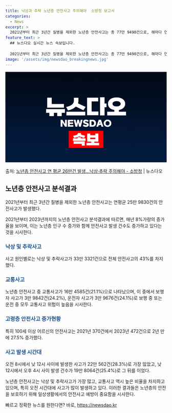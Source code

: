 ```yaml
---
title: 낙상과 추락 노년층 안전사고 주의해야  소방청 보고서
categories:
  - News
excerpt: >
  2021년부터 최근 3년간 질병을 제외한 노년층 안전사고는 총 77만 9490건으로, 해마다 연평균 25만 …
feature_text: >
  ## 뉴스다오 실시간 뉴스 속보입니다.

  2021년부터 최근 3년간 질병을 제외한 노년층 안전사고는 총 77만 9490건으로, 해마다 연평균 25만 …
image: '/assets/img/newsdao_breakingnews.jpg'
---
```


![뉴스다오 속보](/assets/img/newsdao_breakingnews.jpg)

<p>출처: <a href="https://newsdao.kr/3758" rel="dofollow">노년층 안전사고 연 평균 26만건 발생…낙상·추락 주의해야 - 소방청</a> | 뉴스다오</p>

<h2 data-ke-size="size26">노년층 안전사고 분석결과</h2>
2021년부터 최근 3년간 질병을 제외한 노년층 안전사고는 연평균 25만 9830건의 안전사고가 발생했다.

<p data-ke-size="size16">2021년부터 2023년까지의 노년층 안전사고 분석결과에 따르면, 매년 8%가량의 증가율을 보이며, 이는 노년층 인구 수 증가와 함께 안전사고 발생 건수도 증가하고 있다는 것을 시사한다.</p>

<h3><b><span style="color: #1a5490;">낙상 및 추락사고</span></b></h3>
사고 원인별로는 낙상 및 추락사고가 33만 3321건으로 전체 안전사고의 43%를 차지했다.

<h3><b><span style="color: #1a5490;">교통사고</span></b></h3>
노년층 안전사고 중 교통사고가 16만 4585건(21.1%)으로 나타났으며, 이 중에서 보행자 사고가 3만 9842건(24.2%), 운전자 사고가 3만 9676건(24.1%)로 보행 중 또는 운전 중 모두 교통사고 위험이 높음을 시사한다.

<h3><b><span style="color: #1a5490;">고령층 안전사고 증가현황</span></b></h3>
특히 100세 이상 어르신의 안전사고는 2021년 370건에서 2023년 472건으로 2년 만에 27.5% 증가했다.

<h3><b><span style="color: #1a5490;">사고 발생 시간대</span></b></h3>
오전 8시에서 낮 12시 사이에 발생한 사고가 22만 562건(28.3%)로 가장 많았고, 낮 12시에서 오후 4시 사이 발생 건수가 19만 8064건(25.4%)로 그 뒤를 이었다.

노년층 안전사고는 낙상 및 추락사고가 가장 많고, 교통사고 역시 높은 비율을 차지하고 있으며, 특히 오전 시간대에 사고가 많이 발생하고 있다. 이러한 결과들은 노년층의 안전을 보호하기 위해 일상생활에서의 안전사고 예방이 중요함을 시사한다. 

빠르고 정확한 뉴스를 원한다면? 바로, <a href="https://newsdao.kr" rel="dofollow">https://newsdao.kr</a>


